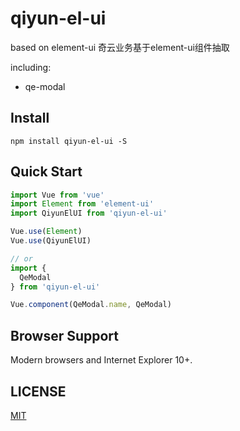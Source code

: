 # qiyun-el-ui
based on element-ui
奇云业务基于element-ui组件抽取

including:
- qe-modal

## Install
```shell
npm install qiyun-el-ui -S
```
## Quick Start
``` javascript
import Vue from 'vue'
import Element from 'element-ui'
import QiyunElUI from 'qiyun-el-ui'

Vue.use(Element)
Vue.use(QiyunElUI)

// or
import {
  QeModal
} from 'qiyun-el-ui'

Vue.component(QeModal.name, QeModal)
```

## Browser Support
Modern browsers and Internet Explorer 10+.

## LICENSE
[MIT](LICENSE)